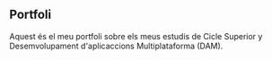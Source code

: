 ## Portfoli

Aquest és el meu portfoli sobre els meus estudis de Cicle Superior y Desemvolupament d'aplicaccions Multiplataforma (DAM).


